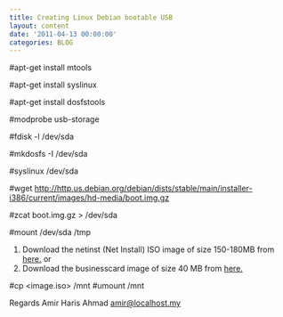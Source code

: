 ```yaml
---
title: Creating Linux Debian bootable USB
layout: content
date: '2011-04-13 00:00:00'
categories: BLOG
---
```


#apt-get install mtools

#apt-get install syslinux

#apt-get install dosfstools

#modprobe usb-storage

#fdisk -l /dev/sda

#mkdosfs -I /dev/sda

#syslinux /dev/sda

#wget http://http.us.debian.org/debian/dists/stable/main/installer-i386/current/images/hd-media/boot.img.gz

#zcat boot.img.gz > /dev/sda

#mount /dev/sda /tmp

1. Download the netinst (Net Install) ISO image of size 150-180MB from <a href="http://www.debian.org/CD/netinst/#netinst-stable">here.</a>
or
2. Download the businesscard image of size 40 MB from <a href="http://www.debian.org/CD/netinst/#businesscard-stable">here.</a>

#cp <image.iso> /mnt
#umount /mnt

Regards
Amir Haris Ahmad
amir@localhost.my